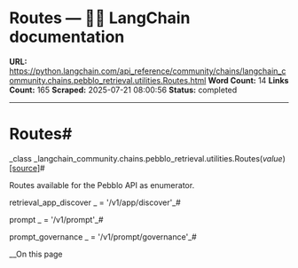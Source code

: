 # Routes — 🦜🔗 LangChain  documentation

**URL:** https://python.langchain.com/api_reference/community/chains/langchain_community.chains.pebblo_retrieval.utilities.Routes.html
**Word Count:** 14
**Links Count:** 165
**Scraped:** 2025-07-21 08:00:56
**Status:** completed

---

# Routes\#

_class _langchain\_community.chains.pebblo\_retrieval.utilities.Routes\(_value_\)[\[source\]](https://python.langchain.com/api_reference/_modules/langchain_community/chains/pebblo_retrieval/utilities.html#Routes)\#     

Routes available for the Pebblo API as enumerator.

retrieval\_app\_discover _ = '/v1/app/discover'_\#     

prompt _ = '/v1/prompt'_\#     

prompt\_governance _ = '/v1/prompt/governance'_\#     

__On this page